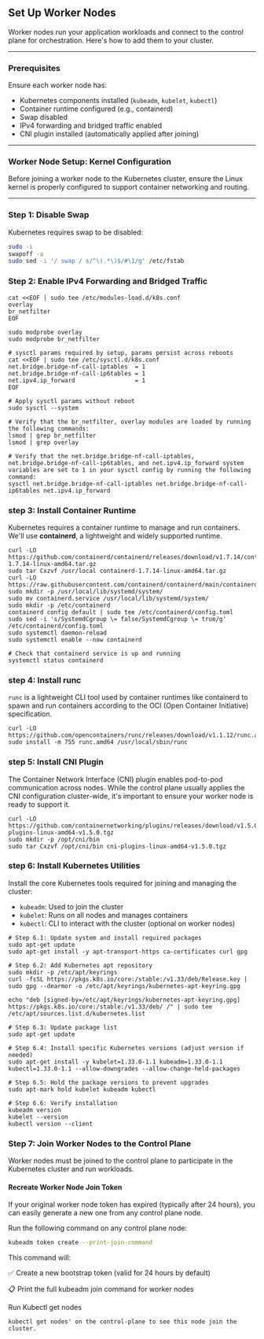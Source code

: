 ## Set Up Worker Nodes

Worker nodes run your application workloads and connect to the control plane for orchestration. Here's how to add them to your cluster.

---

###  Prerequisites

Ensure each worker node has:

- Kubernetes components installed (`kubeadm`, `kubelet`, `kubectl`)
- Container runtime configured (e.g., containerd)
- Swap disabled
- IPv4 forwarding and bridged traffic enabled
- CNI plugin installed (automatically applied after joining)

---

###  Worker Node Setup: Kernel Configuration

Before joining a worker node to the Kubernetes cluster, ensure the Linux kernel is properly configured to support container networking and routing.

---

###  Step 1: Disable Swap

Kubernetes requires swap to be disabled:

```bash
sudo -i
swapoff -a
sudo sed -i '/ swap / s/^\(.*\)$/#\1/g' /etc/fstab
```

### Step 2: Enable IPv4 Forwarding and Bridged Traffic

```
cat <<EOF | sudo tee /etc/modules-load.d/k8s.conf
overlay
br_netfilter
EOF

sudo modprobe overlay
sudo modprobe br_netfilter

# sysctl params required by setup, params persist across reboots
cat <<EOF | sudo tee /etc/sysctl.d/k8s.conf
net.bridge.bridge-nf-call-iptables  = 1
net.bridge.bridge-nf-call-ip6tables = 1
net.ipv4.ip_forward                 = 1
EOF

# Apply sysctl params without reboot
sudo sysctl --system

# Verify that the br_netfilter, overlay modules are loaded by running the following commands:
lsmod | grep br_netfilter
lsmod | grep overlay

# Verify that the net.bridge.bridge-nf-call-iptables, net.bridge.bridge-nf-call-ip6tables, and net.ipv4.ip_forward system variables are set to 1 in your sysctl config by running the following command:
sysctl net.bridge.bridge-nf-call-iptables net.bridge.bridge-nf-call-ip6tables net.ipv4.ip_forward
```

### step 3: Install Container Runtime

Kubernetes requires a container runtime to manage and run containers. We'll use **containerd**, a lightweight and widely supported runtime.

```
curl -LO https://github.com/containerd/containerd/releases/download/v1.7.14/containerd-1.7.14-linux-amd64.tar.gz
sudo tar Cxzvf /usr/local containerd-1.7.14-linux-amd64.tar.gz
curl -LO https://raw.githubusercontent.com/containerd/containerd/main/containerd.service
sudo mkdir -p /usr/local/lib/systemd/system/
sudo mv containerd.service /usr/local/lib/systemd/system/
sudo mkdir -p /etc/containerd
containerd config default | sudo tee /etc/containerd/config.toml
sudo sed -i 's/SystemdCgroup \= false/SystemdCgroup \= true/g' /etc/containerd/config.toml
sudo systemctl daemon-reload
sudo systemctl enable --now containerd

# Check that containerd service is up and running
systemctl status containerd
```

### step 4: Install runc

`runc` is a lightweight CLI tool used by container runtimes like containerd to spawn and run containers according to the OCI (Open Container Initiative) specification.

```
curl -LO https://github.com/opencontainers/runc/releases/download/v1.1.12/runc.amd64
sudo install -m 755 runc.amd64 /usr/local/sbin/runc
```

### step 5: Install CNI Plugin


The Container Network Interface (CNI) plugin enables pod-to-pod communication across nodes. While the control plane usually applies the CNI configuration cluster-wide, it's important to ensure your worker node is ready to support it.

```
curl -LO https://github.com/containernetworking/plugins/releases/download/v1.5.0/cni-plugins-linux-amd64-v1.5.0.tgz
sudo mkdir -p /opt/cni/bin
sudo tar Cxzvf /opt/cni/bin cni-plugins-linux-amd64-v1.5.0.tgz
```

### step 6: Install Kubernetes Utilities

Install the core Kubernetes tools required for joining and managing the cluster:

- `kubeadm`: Used to join the cluster
- `kubelet`: Runs on all nodes and manages containers
- `kubectl`: CLI to interact with the cluster (optional on worker nodes)

```
# Step 6.1: Update system and install required packages
sudo apt-get update
sudo apt-get install -y apt-transport-https ca-certificates curl gpg

# Step 6.2: Add Kubernetes apt repository
sudo mkdir -p /etc/apt/keyrings
curl -fsSL https://pkgs.k8s.io/core:/stable:/v1.33/deb/Release.key | sudo gpg --dearmor -o /etc/apt/keyrings/kubernetes-apt-keyring.gpg

echo "deb [signed-by=/etc/apt/keyrings/kubernetes-apt-keyring.gpg] https://pkgs.k8s.io/core:/stable:/v1.33/deb/ /" | sudo tee /etc/apt/sources.list.d/kubernetes.list

# Step 6.3: Update package list
sudo apt-get update

# Step 6.4: Install specific Kubernetes versions (adjust version if needed)
sudo apt-get install -y kubelet=1.33.0-1.1 kubeadm=1.33.0-1.1 kubectl=1.33.0-1.1 --allow-downgrades --allow-change-held-packages

# Step 6.5: Hold the package versions to prevent upgrades
sudo apt-mark hold kubelet kubeadm kubectl

# Step 6.6: Verify installation
kubeadm version
kubelet --version
kubectl version --client

```

### Step 7: Join Worker Nodes to the Control Plane

Worker nodes must be joined to the control plane to participate in the Kubernetes cluster and run workloads.

#### Recreate Worker Node Join Token 

If your original worker node token has expired (typically after 24 hours), you can easily generate a new one from any control plane node.

Run the following command on any control plane node:

```bash
kubeadm token create --print-join-command
```

This command will:

✅ Create a new bootstrap token (valid for 24 hours by default)

📋 Print the full kubeadm join command for worker nodes

Run Kubectl get nodes 

```
kubectl get nodes' on the control-plane to see this node join the cluster.
```














